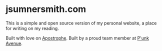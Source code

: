 # jsumnersmith.com
This is a simple and open source version of my personal website, a place for writing on my reading.

Built with love on [Apostrophe](http://github.com/punkave/apostrophe).
Built by a proud team member at [P'unk Avenue](http://punkave.com).

